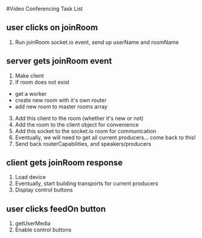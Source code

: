 #Video Conferencing Task List
## user clicks on joinRoom
1. Run joinRoom socket.io event, send up userName and roomName
## server gets joinRoom event
1. Make client
2. If room does not exist
- get a worker
- create new room with it's own router
- add new room to master rooms array
3. Add this client to the room (whether it's new or not)
4. Add the room to the client object for convenience
5. Add this socket to the socket.io room for communication
6. Eventually, we will need to get all current producers... come back to this!
7. Send back routerCapabilities, and speakers/producers

## client gets joinRoom response
1. Load device
2. Eventually, start building transports for current producers
3. Display control buttons

## user clicks feedOn button
1. getUserMedia
2. Enable control buttons